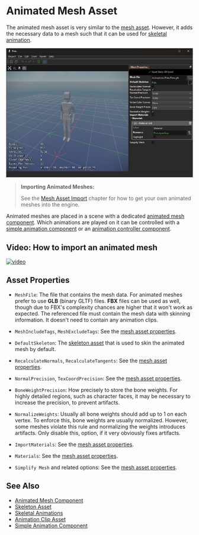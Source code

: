 # Animated Mesh Asset

The animated mesh asset is very similar to the [mesh asset](../../graphics/meshes/mesh-asset.md). However, it adds the necessary data to a mesh such that it can be used for [skeletal animation](skeletal-animation-overview.md).

![Animated Mesh Asset](../media/animated-mesh-asset.jpg)

> **Importing Animated Meshes:**
>
> See the [Mesh Asset Import](../../graphics/meshes/mesh-import.md) chapter for how to get your own animated meshes into the engine.

Animated meshes are placed in a scene with a dedicated [animated mesh component](animated-mesh-component.md). Which animations are played on it can be controlled with a [simple animation component](simple-animation-component.md) or an [animation controller component](animation-graphs/animation-controller-component.md).

## Video: How to import an animated mesh

[![video](https://img.youtube.com/vi/yT-F5d-V3HU/0.jpg)](https://www.youtube.com/watch?v=yT-F5d-V3HU)

## Asset Properties

* `MeshFile`: The file that contains the mesh data. For animated meshes prefer to use **GLB** (binary GLTF) files. **FBX** files can be used as well, though due to FBX's complexity chances are higher that it won't work as expected. The referenced file must contain the mesh data with skinning information. It doesn't need to contain any animation clips.

* `MeshIncludeTags`, `MeshExcludeTags`: See the [mesh asset properties](../../graphics/meshes/mesh-asset.md#asset-properties).

* `DefaultSkeleton`: The [skeleton asset](skeleton-asset.md) that is used to skin the animated mesh by default.

* `RecalculateNormals`, `RecalculateTangents`: See the [mesh asset properties](../../graphics/meshes/mesh-asset.md#asset-properties).

* `NormalPrecision`, `TexCoordPrecision`: See the [mesh asset properties](../../graphics/meshes/mesh-asset.md#asset-properties).

* `BoneWeightPrecision`: How precisely to store the bone weights. For highly detailed regions, such as character faces, it may be necessary to increase the precision, to prevent artifacts.

* `NormalizeWeights`: Usually all bone weights should add up to 1 on each vertex. To enforce this, bone weights are usually normalized. However, some meshes violate this rule and normalizing the weights introduces artifacts. Only disable this, option, if it very obviously fixes artifacts.

* `ImportMaterials`: See the [mesh asset properties](../../graphics/meshes/mesh-asset.md#asset-properties).

* `Materials`: See the [mesh asset properties](../../graphics/meshes/mesh-asset.md#asset-properties).

* `Simplify Mesh` and related options: See the [mesh asset properties](../../graphics/meshes/mesh-asset.md#asset-properties).

## See Also

* [Animated Mesh Component](animated-mesh-component.md)
* [Skeleton Asset](skeleton-asset.md)
* [Skeletal Animations](skeletal-animation-overview.md)
* [Animation Clip Asset](animation-clip-asset.md)
* [Simple Animation Component](simple-animation-component.md)
